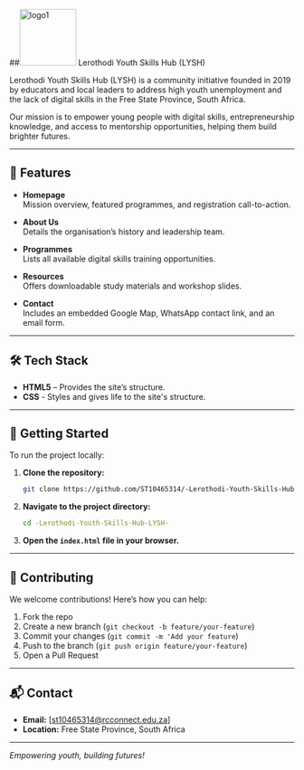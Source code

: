 ##<img width="100" height="100" alt="logo1" src="https://github.com/user-attachments/assets/812ea805-c6ef-4cdf-bb47-05187df92a3f" /> Lerothodi Youth Skills Hub (LYSH)

Lerothodi Youth Skills Hub (LYSH) is a community initiative founded in 2019 by educators and local leaders to address high youth unemployment and the lack of digital skills in the Free State Province, South Africa.

Our mission is to empower young people with digital skills, entrepreneurship knowledge, and access to mentorship opportunities, helping them build brighter futures.

---

## 🌟 Features

- **Homepage**  
  Mission overview, featured programmes, and registration call-to-action.

- **About Us**  
  Details the organisation’s history and leadership team.

- **Programmes**  
  Lists all available digital skills training opportunities.

- **Resources**  
  Offers downloadable study materials and workshop slides.

- **Contact**  
  Includes an embedded Google Map, WhatsApp contact link, and an email form.

---

## 🛠️ Tech Stack

- **HTML5** – Provides the site’s structure.
- **CSS** - Styles and gives life to the site's structure.

---

## 🚀 Getting Started

To run the project locally:

1. **Clone the repository:**
   ```bash
   git clone https://github.com/ST10465314/-Lerothodi-Youth-Skills-Hub-LYSH-.git
   ```
2. **Navigate to the project directory:**
   ```bash
   cd -Lerothodi-Youth-Skills-Hub-LYSH-
   ```
3. **Open the `index.html` file in your browser.**

---

## 🤝 Contributing

We welcome contributions! Here’s how you can help:

1. Fork the repo
2. Create a new branch (`git checkout -b feature/your-feature`)
3. Commit your changes (`git commit -m 'Add your feature`)
4. Push to the branch (`git push origin feature/your-feature`)
5. Open a Pull Request

---

## 📬 Contact

- **Email:** [st10465314@rcconnect.edu.za]
- **Location:** Free State Province, South Africa

---

*Empowering youth, building futures!*
